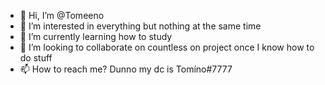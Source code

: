 - 👋 Hi, I’m @Tomeeno
- 👀 I’m interested in everything but nothing at the same time
- 🌱 I’m currently learning how to study
- 💞️ I’m looking to collaborate on countless on project once I know how to do stuff
- 📫 How to reach me? Dunno my dc is Tomíno#7777

<!---
Tomeeno/Tomeeno is a ✨ special ✨ repository because its `README.md` (this file) appears on your GitHub profile.
You can click the Preview link to take a look at your changes.
--->
